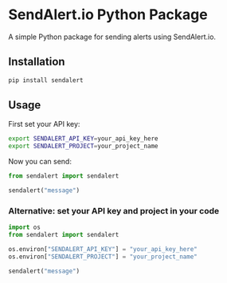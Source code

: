 # SendAlert.io Python Package

A simple Python package for sending alerts using SendAlert.io.

## Installation

```sh
pip install sendalert
```

## Usage

First set your API key:

```sh
export SENDALERT_API_KEY=your_api_key_here
export SENDALERT_PROJECT=your_project_name
```

Now you can send:

```python
from sendalert import sendalert

sendalert("message")
```

### Alternative: set your API key and project in your code

```python
import os
from sendalert import sendalert

os.environ["SENDALERT_API_KEY"] = "your_api_key_here"
os.environ["SENDALERT_PROJECT"] = "your_project_name"

sendalert("message")
```
